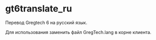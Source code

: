 # gt6translate_ru
Перевод Gregtech 6 на русский язык.


Для использования заменить файл GregTech.lang в корне клиента.

